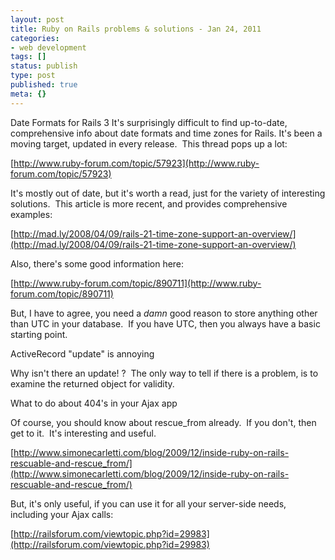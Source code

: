 ```yaml
---
layout: post
title: Ruby on Rails problems & solutions - Jan 24, 2011
categories: 
- web development
tags: []
status: publish
type: post
published: true
meta: {}
---
```


Date Formats for Rails 3
It's surprisingly difficult to find up-to-date, comprehensive info about date formats and time zones for Rails. It's been a moving target, updated in every release.  This thread pops up a lot:

[http://www.ruby-forum.com/topic/57923](http://www.ruby-forum.com/topic/57923)



It's mostly out of date, but it's worth a read, just for the variety of interesting solutions.  This article is more recent, and provides comprehensive examples:



[http://mad.ly/2008/04/09/rails-21-time-zone-support-an-overview/](http://mad.ly/2008/04/09/rails-21-time-zone-support-an-overview/)

Also, there's some good information here:



[http://www.ruby-forum.com/topic/890711](http://www.ruby-forum.com/topic/890711)



But, I have to agree, you need a *damn* good reason to store anything other than UTC in your database.  If you have UTC, then you always have a basic starting point.





ActiveRecord "update" is annoying



Why isn't there an update! ?  The only way to tell if there is a problem, is to examine the returned object for validity.  

What to do about 404's in your Ajax app

Of course, you should know about rescue_from already.  If you don't, then get to it.  It's interesting and useful.

[http://www.simonecarletti.com/blog/2009/12/inside-ruby-on-rails-rescuable-and-rescue_from/](http://www.simonecarletti.com/blog/2009/12/inside-ruby-on-rails-rescuable-and-rescue_from/)



But, it's only useful, if you can use it for all your server-side needs, including your Ajax calls:

[http://railsforum.com/viewtopic.php?id=29983](http://railsforum.com/viewtopic.php?id=29983)
